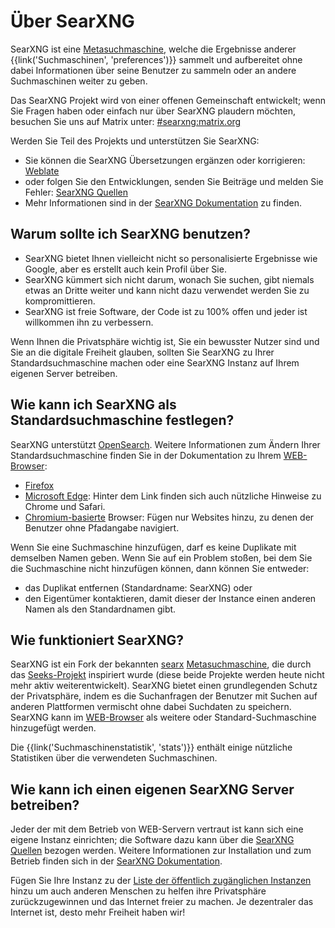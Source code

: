 # Über SearXNG

SearXNG ist eine [Metasuchmaschine], welche die Ergebnisse anderer
{{link('Suchmaschinen', 'preferences')}} sammelt und aufbereitet ohne dabei
Informationen über seine Benutzer zu sammeln oder an andere Suchmaschinen weiter
zu geben.

Das SearXNG Projekt wird von einer offenen Gemeinschaft entwickelt; wenn Sie
Fragen haben oder einfach nur über SearXNG plaudern möchten, besuchen Sie uns
auf Matrix unter: [#searxng:matrix.org]

Werden Sie Teil des Projekts und unterstützen Sie SearXNG:

- Sie können die SearXNG Übersetzungen ergänzen oder korrigieren: [Weblate]
- oder folgen Sie den Entwicklungen, senden Sie Beiträge und melden Sie Fehler:
  [SearXNG Quellen]
- Mehr Informationen sind in der [SearXNG Dokumentation] zu finden.

## Warum sollte ich SearXNG benutzen?

- SearXNG bietet Ihnen vielleicht nicht so personalisierte Ergebnisse wie
  Google, aber es erstellt auch kein Profil über Sie.
- SearXNG kümmert sich nicht darum, wonach Sie suchen, gibt niemals etwas an
  Dritte weiter und kann nicht dazu verwendet werden Sie zu kompromittieren.
- SearXNG ist freie Software, der Code ist zu 100% offen und jeder ist
  willkommen ihn zu verbessern.

Wenn Ihnen die Privatsphäre wichtig ist, Sie ein bewusster Nutzer sind und Sie
an die digitale Freiheit glauben, sollten Sie SearXNG zu Ihrer
Standardsuchmaschine machen oder eine SearXNG Instanz auf Ihrem eigenen Server
betreiben.

## Wie kann ich SearXNG als Standardsuchmaschine festlegen?

SearXNG unterstützt [OpenSearch].  Weitere Informationen zum Ändern Ihrer
Standardsuchmaschine finden Sie in der Dokumentation zu Ihrem [WEB-Browser]:

- [Firefox]
- [Microsoft Edge]: Hinter dem Link finden sich auch nützliche Hinweise zu
  Chrome und Safari.
- [Chromium-basierte] Browser: Fügen nur Websites hinzu, zu denen der Benutzer
  ohne Pfadangabe navigiert.

Wenn Sie eine Suchmaschine hinzufügen, darf es keine Duplikate mit demselben
Namen geben.  Wenn Sie auf ein Problem stoßen, bei dem Sie die Suchmaschine
nicht hinzufügen können, dann können Sie entweder:

- das Duplikat entfernen (Standardname: SearXNG) oder
- den Eigentümer kontaktieren, damit dieser der Instance einen anderen Namen als
  den Standardnamen gibt.

## Wie funktioniert SearXNG?

SearXNG ist ein Fork der bekannten [searx] [Metasuchmaschine], die durch das
[Seeks-Projekt] inspiriert wurde (diese beide Projekte werden heute nicht mehr
aktiv weiterentwickelt).  SearXNG bietet einen grundlegenden Schutz der
Privatsphäre, indem es die Suchanfragen der Benutzer mit Suchen auf anderen
Plattformen vermischt ohne dabei Suchdaten zu speichern.  SearXNG kann im
[WEB-Browser] als weitere oder Standard-Suchmaschine hinzugefügt werden.

Die {{link('Suchmaschinenstatistik', 'stats')}} enthält einige nützliche
Statistiken über die verwendeten Suchmaschinen.

## Wie kann ich einen eigenen SearXNG Server betreiben?

Jeder der mit dem Betrieb von WEB-Servern vertraut ist kann sich eine eigene
Instanz einrichten; die Software dazu kann über die [SearXNG Quellen] bezogen
werden. Weitere Informationen zur Installation und zum Betrieb finden sich in
der [SearXNG Dokumentation].

Fügen Sie Ihre Instanz zu der [Liste der öffentlich zugänglichen
Instanzen]({{get_setting('brand.public_instances')}}) hinzu um auch anderen
Menschen zu helfen ihre Privatsphäre zurückzugewinnen und das Internet freier zu
machen.  Je dezentraler das Internet ist, desto mehr Freiheit haben wir!


[SearXNG Quellen]: {{GIT_URL}}
[#searxng:matrix.org]: https://matrix.to/#/#searxng:matrix.org
[SearXNG Dokumentation]: {{get_setting('brand.docs_url')}}
[searx]: https://github.com/searx/searx
[Metasuchmaschine]: https://de.wikipedia.org/wiki/Metasuchmaschine
[Weblate]: https://translate.codeberg.org/projects/searxng/
[Seeks-Projekt]: https://beniz.github.io/seeks/
[OpenSearch]: https://github.com/dewitt/opensearch/blob/master/opensearch-1-1-draft-6.md
[Firefox]: https://support.mozilla.org/en-US/kb/add-or-remove-search-engine-firefox
[Microsoft Edge]: https://support.microsoft.com/en-us/help/4028574/microsoft-edge-change-the-default-search-engine
[Chromium-basierte]: https://www.chromium.org/tab-to-search
[WEB-Browser]: https://de.wikipedia.org/wiki/Webbrowser
